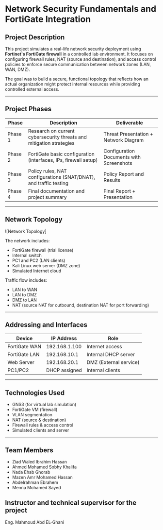 # Network Security Fundamentals and FortiGate Integration

## Project Description

This project simulates a real-life network security deployment using **Fortinet's FortiGate firewall** in a controlled lab environment. It focuses on configuring firewall rules, NAT (source and destination), and access control policies to enforce secure communication between network zones (LAN, WAN, DMZ).

The goal was to build a secure, functional topology that reflects how an actual organization might protect internal resources while providing controlled external access.

---

## Project Phases

| Phase        | Description                                                            | Deliverable                             |
|--------------|------------------------------------------------------------------------|------------------------------------------|
| Phase 1      | Research on current cybersecurity threats and mitigation strategies    | Threat Presentation + Network Diagram    |
| Phase 2      | FortiGate basic configuration (interfaces, IPs, firewall setup)        | Configuration Documents with Screenshots |
| Phase 3      | Policy rules, NAT configurations (SNAT/DNAT), and traffic testing      | Policy Report and Results                |
| Phase 4      | Final documentation and project summary                                | Final Report + Presentation              |

---

## Network Topology

![Network Topology]

The network includes:
- FortiGate firewall (trial license)
- Internal switch
- PC1 and PC2 (LAN clients)
- Kali Linux web server (DMZ zone)
- Simulated Internet cloud

Traffic flow includes:
- LAN to WAN
- LAN to DMZ
- DMZ to LAN
- NAT (source NAT for outbound, destination NAT for port forwarding)

---

## Addressing and Interfaces

| Device        | IP Address      | Role           |
|---------------|------------------|----------------|
| FortiGate WAN | 192.168.1.100    | Internet access |
| FortiGate LAN | 192.168.10.1     | Internal DHCP server |
| Web Server    | 192.168.20.1     | DMZ (External service) |
| PC1/PC2       | DHCP assigned    | Internal clients |

---

## Technologies Used

- GNS3 (for virtual lab simulation)
- FortiGate VM (firewall)
- VLAN segmentation
- NAT (source & destination)
- Firewall rules & access control
- Simulated clients and server

---

## Team Members

- Ziad Waled Ibrahim Hassan
- Ahmed Mohamed Sobhy Khalifa
- Nada Ehab Ghorab
- Mazen Amr Mohamed Hassan
- Abdelrahman Ebrahem
- Menna Mohamed Sayed

## Instructor and technical supervisor for the project

Eng. Mahmoud Abd EL-Ghani


